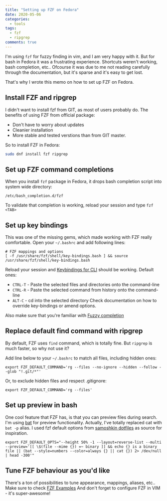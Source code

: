 ```yaml
---
title: "Setting up FZF on Fedora"
date: 2020-05-06
categories:
  - tools
tags:
  - fzf
  - ripgrep
comments: true
---
```


I'm using `fzf` for fuzzy finding in vim, and I am very happy with it.
But for bash in Fedora it was a frustrating experience. Shortcuts weren't
working, bash completion, etc.. Ofcourse it was due to me not reading
carefully through the documentation, but it's sparse and it's easy to
get lost.

That's why I wrote this memo on how to set up FZF on Fedora.

## Install FZF and ripgrep

I didn't want to install fzf from GIT, as most of users probably do.
The benefits of using FZF from official package:
* Don't have to worry about updates
* Cleanier installation
* More stable and tested verstions than from GIT master.

So to install FZF in Fedora:
```bash
sudo dnf install fzf ripgrep
```

## Set up FZF command completions

When you install `fzf` package in Fedora, it drops bash completion script
into system wide directory:
```
/etc/bash_completion.d/fzf
```
To validate that completion is working, reload your session and type `fzf <TAB>`

## Set up key bindings

This was one of the missing gems, which made working with FZF really comfortable.
Open your `~/.bashrc` and add following lines:
```
# FZF mappings and options
[ -f /usr/share/fzf/shell/key-bindings.bash ] && source /usr/share/fzf/shell/key-bindings.bash
```
Reload your session and [Keybindings for CLI](https://github.com/junegunn/fzf#key-bindings-for-command-line)
should be working. Default ones:
- `CTRL-T` - Paste the selected files and directories onto the command-line
- `CTRL-R` - Paste the selected command from history onto the command-line
- `ALT-C` - cd into the selected directory
Check documentation on how to override key-bindings or amend options.

Also make sure that you're familiar with [Fuzzy completion](https://github.com/junegunn/fzf#fuzzy-completion-for-bash-and-zsh)

## Replace default find command with ripgrep

By default, FZF uses `find` command, which is totally fine. But `ripgrep` is much faster,
so why not use it?

Add line below to your `~/.bashrc` to match all files, including hidden ones:
```
export FZF_DEFAULT_COMMAND='rg --files --no-ignore --hidden --follow --glob "!.git/*"'
```
Or, to exclude hidden files and respect .gitignore:
```
export FZF_DEFAULT_COMMAND='rg --files'
```

## Set up preview in bash

One cool feature that FZF has, is that you can preview files during search.
I'm using [bat](https://github.com/sharkdp/bat) for preview functionality.
Actually, I've totally replaced cat with `bat -p` alias. I used fzf
default options from [samoshkin dotfiles](https://github.com/samoshkin/dotfiles/blob/bc517ba40c4311acefa40a5e92591c28b484ad12/variables.sh#L71)
as source for inspiration.

```
export FZF_DEFAULT_OPTS="--height 50% -1 --layout=reverse-list --multi --preview='[[ \$(file --mime {}) =~ binary ]] && echo {} is a binary file || (bat --style=numbers --color=always {} || cat {}) 2> /dev/null | head -300'"
```

## Tune FZF behaviour as you'd like

There's a ton of possibilities to tune appearance, mappings, aliases, etc..
Make sure to check [FZF Examples](https://github.com/junegunn/fzf/wiki/examples)
And don't forget to configure FZF in VIM - it's super-awesome!
